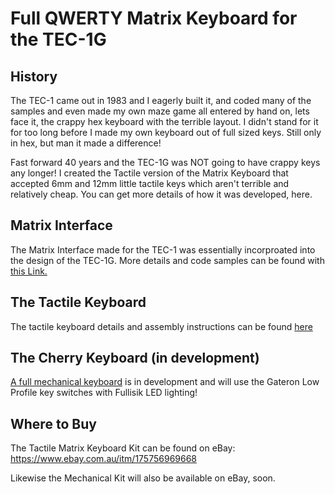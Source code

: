 # Full QWERTY Matrix Keyboard for the TEC-1G

## History
The TEC-1 came out in 1983 and I eagerly built it, and coded many of the samples and even made my own maze game all entered by hand on, lets face it, the crappy hex keyboard with the terrible layout. I didn't stand for it for too long before I made my own keyboard out of full sized keys. Still only in hex, but man it made a difference!

Fast forward 40 years and the TEC-1G was NOT going to have crappy keys any longer! I created the Tactile version of the Matrix Keyboard that accepted 6mm and 12mm little tactile keys which aren't terrible and relatively cheap. You can get more details of how it was developed, here.

## Matrix Interface
The Matrix Interface made for the TEC-1 was essentially incorproated into the design of the TEC-1G. More details and code samples can be found with [this Link.](https://github.com/MarkJelic/TEC-1_Hardware/tree/master/Z80Bus/Keyboard)

## The Tactile Keyboard
The tactile keyboard details and assembly instructions can be found [here](./Tactile/)

## The Cherry Keyboard (in development)
[A full mechanical keyboard](./Mechanical/) is in development and will use the Gateron Low Profile key switches with Fullisik LED lighting!

## Where to Buy
The Tactile Matrix Keyboard Kit can be found on eBay:  https://www.ebay.com.au/itm/175756969668

Likewise the Mechanical Kit will also be available on eBay, soon.
